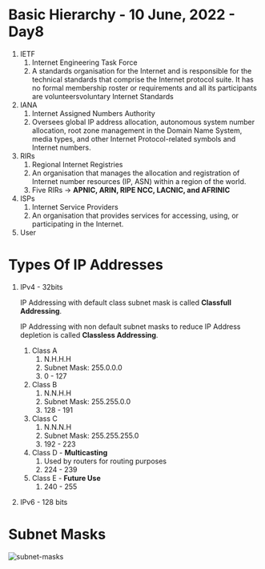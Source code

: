 # Basic Hierarchy - 10 June, 2022 - Day8
1. IETF
    1. Internet Engineering Task Force
    2. A standards organisation for the Internet and is responsible for the technical standards that comprise the Internet protocol suite. It has no formal membership roster or requirements and all its participants are volunteersvoluntary Internet Standards
2. IANA
    1. Internet Assigned Numbers Authority
    2. Oversees global IP address allocation, autonomous system number allocation, root zone management in the Domain Name System, media types, and other Internet Protocol-related symbols and Internet numbers.
3. RIRs
    1. Regional Internet Registries
    2. An organisation that manages the allocation and registration of Internet number resources (IP, ASN) within a region of the world.
    3. Five RIRs → **APNIC, ARIN, RIPE NCC, LACNIC, and AFRINIC**
4. ISPs
    1. Internet Service Providers
    2. An organisation that provides services for accessing, using, or participating in the Internet.
5. User

# Types Of IP Addresses
1. IPv4 - 32bits
    
    IP Addressing with default class subnet mask is called **Classfull Addressing**.
    
    IP Addressing with non default subnet masks to reduce IP Address depletion is called **Classless Addressing**.
    
    1. Class A 
        1. N.H.H.H
        2. Subnet Mask: 255.0.0.0
        3. 0 - 127
    2. Class B
        1. N.N.H.H
        2. Subnet Mask: 255.255.0.0
        3. 128 - 191
    3. Class C
        1. N.N.N.H
        2. Subnet Mask: 255.255.255.0
        3. 192 - 223
    4. Class D - **Multicasting**
        1. Used by routers for routing purposes
        2. 224 - 239
    5. Class E - **Future Use**
        1. 240 - 255
2. IPv6 - 128 bits

# Subnet Masks
![subnet-masks](https://www.tutorialspoint.com/ipv4/images/class_a_subnets.jpg)
